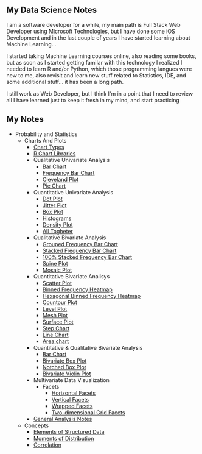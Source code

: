## My Data Science Notes

I am a software developer for a while, my main path is Full Stack Web Developer using Microsoft Technologies, but I have done some iOS Development and in the last couple of years I have started learning about Machine Learning...

I started taking Machine Learning courses online, also reading some books, but as soon as I started getting familar with this technology I realized I needed to learn R and/or Python, which those programming langues were new to me, also revisit and learn new stuff related to Statistics, IDE, and some additional stuff... it has been a long path.

I still work as Web Developer, but I think I'm in a point that I need to review all I have learned just to keep it fresh in my mind, and start practicing

## My Notes

* Probability and Statistics
  * Charts And Plots
    * [Chart Types](/pages/statistics/charts/chart_types.md)
    * [R Chart Libraries](/pages/statistics/charts/r_chart_libraries.md)
    * Qualitative Univariate Analysis
      * [Bar Chart](/pages/statistics/charts/bar_chart.md)
      * [Frequency Bar Chart](frequency_bar_chart.md)
      * [Cleveland Plot](cleveland_dot_chart.md)
      * [Pie Chart](pie_chart.md)
    * Quantitative Univariate Analysis
      * [Dot Plot](pages/statistics/charts/dot_plot.md)
      * [Jitter Plot](pages/statistics/charts/jitter_plot.md)
      * [Box Plot](pages/statistics/charts/box_plot.md)
      * [Histograms](/pages/statistics/charts/histograms.md)
      * [Density Plot](pages/statistics/charts/density_plot.md)
      * [All Togheter](pages/statistics/charts/quantitative_univariate_all_in_one.md)
    * Qualitative Bivariate Analysis
      * [Grouped Frequency Bar Chart](pages/statistics/charts/grouped_frequency_bar_chart.md)
      * [Stacked Frequency Bar Chart](pages/statistics/charts/stacked_frequency_bar_chart.md)
      * [100% Stacked Frequency Bar Chart](pages/statistics/charts/100_staked_frequency_bar_chart.md)
      * [Spine Plot](pages/statistics/charts/spined_plot.md)
      * [Mosaic Plot](pages/statistics/charts/mosaic_plot.md)
    * Quantitative Bivariate Analisys
      * [Scatter Plot](pages/statistics/charts/scatter_plot.md)
      * [Binned Frequency Heatmap](pages/statistics/charts/binned_frequency_heatmap.md)
      * [Hexagonal Binned Frequency Heatmap](pages/statistics/charts/binned_hex_heatmap.md)
      * [Countour Plot](pages/statistics/charts/contour_plot.md)
      * [Level Plot](pages/statistics/charts/level_plot.md)
      * [Mesh Plot](pages/statistics/charts/mesh_plot.md)
      * [Surface Plot](pages/statistics/charts/surface_plot.md)
      * [Step Chart](pages/statistics/charts/step_charts.md)
      * [Line Chart](pages/statistics/charts/line_chart.md)
      * [Area chart](pages/statistics/charts/area_chart.md)
    * Quantitative & Qualitative Bivariate Analysis
      * [Bar Chart](pages/statistics/charts/bar_chart_bivariate.md)
      * [Bivariate Box Plot](pages/statistics/charts/box_plot_bivariate.md)
      * [Notched Box Plot](pages/statistics/charts/notched_box_plot.md)
      * [Bivariate Violin Plot](pages/statistics/charts/violin_plot_bi.md)
    * Multivariate Data Visualization
      * Facets
        * [Horizontal Facets]()
        * [Vertical Facets]()
        * [Wrapped Facets]()
        * [Two-dimensional Grid Facets]()
    * [General Analysis Notes](pages/statistics/charts/general_analysis_notes.md)
  * Concepts
    * [Elements of Structured Data](/pages/statistics/concepts/elements_of_structured_data.md)
    * [Moments of Distribution](/pages/statistics/concepts/moments_of_distribution.md)
    * [Correlation](/pages/statistics/concepts/correlation.md)

